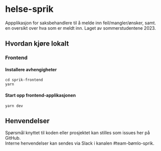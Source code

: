 # helse-sprik

Appplikasjon for saksbehandlere til å melde inn feil/mangler/ønsker, samt. en oversikt over hva som er meldt inn. Laget av sommerstudentene 2023.

## Hvordan kjøre lokalt

### Frontend

#### Installere avhengigheter
```
cd sprik-frontend
yarn
```

#### Start opp frontend-applikasjonen
```
yarn dev
```

## Henvendelser

Spørsmål knyttet til koden eller prosjektet kan stilles som issues her på GitHub.  
Interne henvendelser kan sendes via Slack i kanalen #team-bømlo-sprik.
